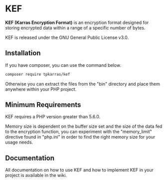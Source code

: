 # KEF

**KEF (Karras Encryption Format)** is an encryption format designed for storing encrypted data within a range of a specific number of bytes.

KEF is released under the GNU General Public License v3.0.

## Installation

If you have composer, you can use the command below.

```sh
composer require tpkarras/kef
```

Otherwise you can extract the files from the "bin" directory and place them anywhere within your PHP project.

## Minimum Requirements

KEF requires a PHP version greater than 5.6.0.

Memory size is dependent on the buffer size set and the size of the data fed to the encryption function, you can experiment with the "memory_limit" directive found in "php.ini" in order to find the right memory size for your usage needs.

## Documentation

All documentation on how to use KEF and how to implement KEF in your project is available in the wiki.
